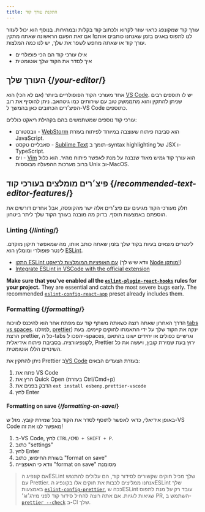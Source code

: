 ```yaml
---
title: התקנת עורך קוד
---
```


<Intro>

עורך קוד שמקונפג כראוי עוזר לקרוא ולכתוב קוד בקלות ובמהירות. בנוסף הוא יכול לעזור לנו לתפוס באגים בזמן שאנחנו כותבים אותם! אם זאת הפעם הראשונה שאתה מתקין עורך קוד או שאתה מחפש לשפר את שלך, יש לנו כמה המלצות.
  
</Intro>

<YouWillLearn>

* אילו עורכי קוד הם הכי פופולריים
* איך לסדר את הקוד שלך אוטומטית

</YouWillLearn>

## העורך שלך {/*your-editor*/}

אחד מעורכי הקוד הפופולריים ביותר (אם לא הכי) הוא [VS Code](https://code.visualstudio.com/). יש לו תוספים רבים שניתן להתקין והוא מתממשק טוב עם שירותים כמו גיטהאב. ניתן להוסיף את רוב הפיצ׳רים הכתובים כאן בהמשך ל-VS Code כתוספים. 

עורכי קוד נוספים שמשתמשים בהם בקהילת ריאקט כוללים:

* וובסטורם - [WebStorm](https://www.jetbrains.com/webstorm/) הוא סביבת פיתוח שעוצבה במיוחד לפיתוח בעזרת JavaScript.
* סאבליים טקסט - [Sublime Text](https://www.sublimetext.com/) תומך ב-syntax highlighting של JSX ו-TypeScript.
* וים - [Vim](https://www.vim.org/) הוא עורך קוד גמיש מאוד שנבנה על מנת לאפשר פיתוח מהיר. הוא כלול ברוב מערכות ההפעלה מבוססות Unix וב-MacOS.  

## פיצ׳רים מומלצים בעורכי קוד {/*recommended-text-editor-features*/}

חלק מעורכי הקוד מגיעים עם פיצ׳רים אלה ישר מהקופסה, אבל אחרים דורשים את הוספתם באמצעות תוסף. בדוק מה מובנה בעורך הקוד שלך ליתר ביטחון.

### Linting {/*linting*/}

לינטרים מוצאים בעיות בקוד שלך בזמן שאתה כותב אותו, מה שמאפשר תיקון מוקדם. לינטר פופולרי ומומלץ הוא [ESLint](https://eslint.org/). 

* [התקן ESLint עם האופציות המומלצות לריאקט](https://www.npmjs.com/package/eslint-config-react-app) (וודא שיש לך [Node מותקן!](https://nodejs.org/en/download/current/))
* [Integrate ESLint in VSCode with the official extension](https://marketplace.visualstudio.com/items?itemName=dbaeumer.vscode-eslint)

**Make sure that you've enabled all the [`eslint-plugin-react-hooks`](https://www.npmjs.com/package/eslint-plugin-react-hooks) rules for your project.** They are essential and catch the most severe bugs early. The recommended [`eslint-config-react-app`](https://www.npmjs.com/package/eslint-config-react-app) preset already includes them.

### Formatting {/*formatting*/}

הדרך האחרון שאתה רוצה כשאתה משתף קוד עם מפתח אחר הוא להיכנס לוויכוח [tabs vs spaces](https://www.google.com/search?q=tabs+vs+spaces). למזלנו, [prettier](https://prettier.io/)) ינקה את הקוד שלך על ידי התאמתו לחוקים קיימים. בעת הרצת prettier, כל ה-tabs יהפכו ל-spaces, וגרשיים כפולים או יחידים ישונו בהתאם לקונפיגורציה. בסביבת פיתוח אידיאלית, Prettier ירוץ בעת שמירת קובץ, ויעשה את כל השינויים הללו אוטומטית.

ניתן להתקין את Prettier ב[VS Code](https://marketplace.visualstudio.com/items?itemName=esbenp.prettier-vscode) בעזרת הצעדים הבאים:

1. פתח את VS Code
2. הרץ את Quick Open (בעזרת Ctrl/Cmd+p)
3. הדבק בפנים את `ext install esbenp.prettier-vscode` 
4. לחץ Enter

#### Formatting on save {/*formatting-on-save*/}

באופן אידיאלי, כדאי לאפשר לתוסף לסדר את הקוד בכל שמירת קובץ. מזל ש-VS Code מאפשר לנו את זה!

1. ב-VS Code, לחץ `CTRL/CMD + SHIFT + P`. 
2. כתוב "settings"
3. לחץ Enter
4. בשורת החיפוש, כתוב "format on save"
5. וודא כי האופצייה "format on save" מסומנת

> אם קונפיג הESLint שלך מכיל חוקים שקשורים לסידור קוד, הם עלולים להתנגש עם Prettier. אנחנו ממליצים לכבות את חוקים אלו בקונפיג הESLint שלך באמצעות [`eslint-config-prettier`](https://github.com/prettier/eslint-config-prettier), ככה שESLint עובד רק על מנת לתפוס שגיאות לוגיות. אם אתה רוצה להחיל סידור קוד לפני מירג׳וג׳ PR, השתמש ב-[`prettier --check`](https://prettier.io/docs/en/cli.html#--check) ב-CI שלך.

